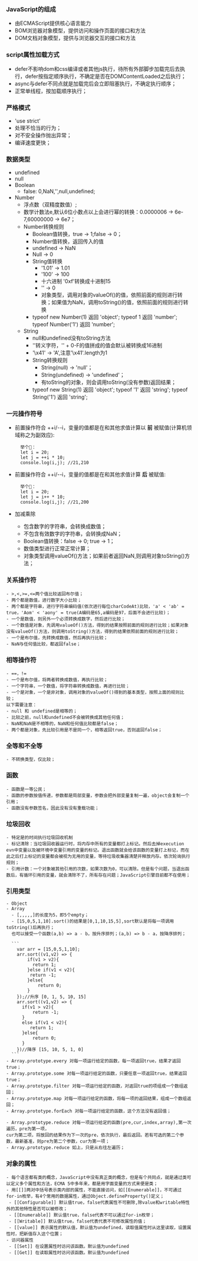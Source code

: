 ### JavaScript的组成
  - 由ECMAScript提供核心语言能力
  - BOM浏览器对象模型，提供访问和操作页面的接口和方法
  - DOM文档对象模型，提供与浏览器交互的接口和方法

### script属性加载方式
  - defer不影响dom和css编译或者其他js执行，待所有外部脚步加载完后去执行，defer按指定顺序执行，不确定是否在DOMContentLoaded之后执行；
  - async与defer不同点就是加载完后会立即阻塞执行，不确定执行顺序；
  - 正常单线程，按加载顺序执行；

### 严格模式
  - 'use strict'
  - 处理不恰当的行为；
  - 对不安全操作抛出异常；
  - 编译速度更快；

### 数据类型
  - undefined
  - null
  - Boolean
    - false: 0,NaN,'',null,undefined;
  - Number
    - 浮点数（双精度数值）;
    - 数学计数法e,默认6位小数点以上会进行幂的转换：0.0000006 -> 6e-7,60000000 -> 6e7；
    - Number转换规则
      - Boolean值转换，true -> 1;false -> 0；
      - Number值转换，返回传入的值
      - undefined -> NaN
      - Null -> 0
      - String值转换
        - '1.01' -> 1.01
        - '100' -> 100
        - 十六进制 '0xf'转换成十进制15
        - '' -> 0
        - 对象类型，调用对象的valueOf()的值，依照前面的规则进行转换；如果值为NaN，调用toString()的值，依照前面的规则进行转换
      - typeof new Number(1) 返回 'object'; typeof 1 返回 'number'; typeof Number('1') 返回 'number';  
    - String
      - null和undefined没有toString方法
      - '\'转义字符，'\' + 0-F的值拼成的值会默认被转换成16进制
      - '\x41' -> 'A',注意'\x41'.length为1
      - String转换规则
        - String(null) -> 'null'；
        - String(undefined) -> 'undefined'；
        - 有toString的对象，则会调用toString(没有参数)返回结果；
      - typeof new String(1) 返回 'object'; typeof '1' 返回 'string'; typeof String('1') 返回 'string';  

### 一元操作符号
  - 前置操作符合 ++i/--i，变量的值都是在和其他求值计算以 **前** 被赋值(计算机领域称之为副效应):
      ```
        举个🌰：
        let i = 20;
        let j = ++i * 10;
        console.log(i,j); //21,210
      ```
  - 前置操作符合 ++i/--i，变量的值都是在和其他求值计算 **后** 被赋值:
      ```
        举个🌰：
        let i = 20;
        let j = i++ * 10;
        console.log(i,j); //21,200
      ```

  - 加减乘除
    - 包含数字的字符串，会转换成数值；
    - 不包含有效数字的字符串，会转换成NaN；
    - Boolean值转换：false -> 0; true -> 1；
    - 数值类型进行正常正常计算；
    - 对象类型调用valueOf()方法；如果前者返回NaN,则调用对象toString()方法；

### 关系操作符
    - >,<,>=,<=两个值比较返回布尔值；
    - 两个都是数值，进行数字大小比较；
    - 两个都是字符串，进行字符串编码值(依次进行每位charCodeAt)比较，'a' < 'ab' = true，'Aom' < 'aony' = true(A编码是65,a编码是97，后面不会进行比较)；
    - 一个是数值，则另外一个必须转换成数字，然后进行比较；
    - 一个数值是对象，先调用valueOf()方法，得到的结果按照前面的规则进行比较；如果对象没有valueOf()方法，则调用toString()方法，得到的结果依照前面的规则进行比较；
    - 一个是布尔值，先转换成数值，然后再执行比较；
    - NaN与任何值比较，都返回false；

### 相等操作符
    - ==，!=
    - 一个是布尔值，将两者转换成数值，再执行比较；
    - 一个字符串，一个数值，将字符串转换成数值，再进行比较；
    - 一个是对象，一个是非对象，调用对象的valueOf()得到的基本类型，按照上面的规则比较；
    以下需要注意：
    - null 和 undefined是相等的；
    - 比较之前，null和undefined不会被转换成其他任何值；
    - NaN和NaN是不相等的，NaN和任何值比较都是false；
    - 两个都是对象，先比较引用是不是同一个，相等返回true，否则返回false；

### 全等和不全等
    - 不转换类型，仅比较；


### 函数
    - 函数是一等公民；
    - 函数的参数按值传递，参数都是局部变量，参数会把外部变量复制一遍，object会复制一个引用；
    - 函数没有参数签名，因此没有没有重载功能；

### 垃圾回收
    - 特定是的时间执行垃圾回收机制
    - 标记清除：当垃圾回收器运行时，将内存中所有的变量都打上标记。然后去掉execution evn中变量以及被环境中变量引用的变量的标记。退出函数就会给该函数的变量打上标记，而在此之后打上标记的变量都会被视为无用的变量，等待垃圾收集器清楚并释放内存。依次轮询执行规则；
    - 引用计数：一个对象被其他引用的次数，如果次数为0，可以清除。但是有个问题，当退出函数后，有循环引用的变量，就会清除不了，所有存在问题；JavaScript引擎目前都不在使用；

### 引用类型
    - Object
    - Array
      - [,,,,,]的长度为5，即5个empty；
      - [15,0,5,1,10].sort()的结果是[0,1,10,15,5],sort默认是将每一项调用toString()后再执行；
      也可以接受一个函数(a,b) => a - b，按升序排列；(a,b) => b - a，按降序排列；

      ```
        var arr = [15,0,5,1,10];
        arr.sort((v1,v2) => {
            if(v1 > v2){
              return 1;
            }else if(v1 < v2){
           	 return -1;
            }else{
                return 0;
            }
        });//升序 [0, 1, 5, 10, 15]
        arr.sort((v1,v2) => {
          if(v1 > v2){
              return -1;
          }
          else if(v1 < v2){
          	 return 1;
          }else{
              return 0;
          }
        })//降序 [15, 10, 5, 1, 0]
      ```
    - Array.prototype.every 对每一项运行给定的函数，每一项返回true，结果才返回true；
    - Array.prototype.some 对每一项运行给定的函数，只要任意一项返回true，结果返回true；    
    - Array.prototype.filter 对每一项运行给定的函数，对返回true的项组成一个数组返回；
    - Array.prototype.map 对每一项运行给定的函数，将每一项的返回结果，组成一个数组返回；
    - Array.prototype.forEach 对每一项运行给定的函数，这个方法没有返回值；

    - Array.prototype.reduce 对每一项运行给定的函数(pre,cur,index,array),第一次遍历，pre为第一项，
    cur为第二项，将放回的结果作为下一次的pre，依次执行，最后返回。若有可选的第二个参数，最新基准，则pre为第二个参数，cur为第一项；
    - Array.prototype.reduce 如上，只是从右往左遍历；

### 对象的属性
    - 每个语言都有类的概念，JavaScript中没有真正类的概念，但是有个共同点，就是通过类可以定义多个属性和方法，ECMA 5中多年来，都是用字面变量的方式来便是类；
    - 用[[]]两对中括号表示类内部的属性，不能直接访问，如[[Enumerable]]，不可通过for-in枚举，有4个常用的数据属性，通过Object.defineProperty()定义；
     - [[Configurable]] 默认值true，false代表属性不可删除,除value和writable特性外的其他特性是否可以被修改；
     - [[Enumerable]] 默认值true，false代表不可以通过for-in枚举；
     - [[Writable]] 默认值true，false代表代表不可修改属性的值；
     - [[value]] 表示属性的默认值，默认值为undefined，读取值属性时从这里读取，设置属性时，把新值存入这个位置；
    - 访问器属性
     - [[Set]] 在设置属性时访问该函数。默认值为undefined 
     - [[Get]] 在读取属性时访问该函数。默认值为undefined
